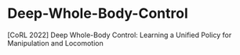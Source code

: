 # Deep-Whole-Body-Control
[CoRL 2022] Deep Whole-Body Control: Learning a Unified Policy for Manipulation and Locomotion
